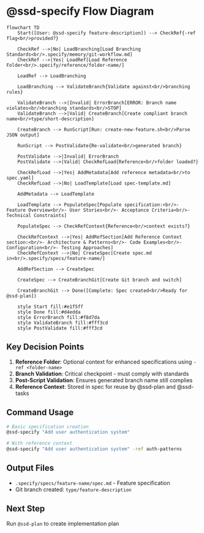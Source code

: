 # @ssd-specify Flow Diagram

```mermaid
flowchart TD
    Start([User: @ssd-specify feature-description]) --> CheckRef{-ref flag<br/>provided?}

    CheckRef -->|No| LoadBranching[Load Branching Standards<br/>.specify/memory/git-workflow.md]
    CheckRef -->|Yes| LoadRef[Load Reference Folder<br/>.specify/reference/folder-name/]

    LoadRef --> LoadBranching

    LoadBranching --> ValidateBranch{Validate against<br/>branching rules}

    ValidateBranch -->|Invalid| ErrorBranch[ERROR: Branch name violates<br/>branching standards<br/>STOP]
    ValidateBranch -->|Valid| CreateBranch[Create compliant branch name<br/>type/short-description]

    CreateBranch --> RunScript[Run: create-new-feature.sh<br/>Parse JSON output]

    RunScript --> PostValidate{Re-validate<br/>generated branch}

    PostValidate -->|Invalid| ErrorBranch
    PostValidate -->|Valid| CheckRefLoad{Reference<br/>folder loaded?}

    CheckRefLoad -->|Yes| AddMetadata[Add reference metadata<br/>to spec.yaml]
    CheckRefLoad -->|No| LoadTemplate[Load spec-template.md]

    AddMetadata --> LoadTemplate

    LoadTemplate --> PopulateSpec[Populate specification:<br/>- Feature Overview<br/>- User Stories<br/>- Acceptance Criteria<br/>- Technical Constraints]

    PopulateSpec --> CheckRefContext{Reference<br/>context exists?}

    CheckRefContext -->|Yes| AddRefSection[Add Reference Context section:<br/>- Architecture & Patterns<br/>- Code Examples<br/>- Configuration<br/>- Testing Approaches]
    CheckRefContext -->|No| CreateSpec[Create spec.md in<br/>.specify/specs/feature-name/]

    AddRefSection --> CreateSpec

    CreateSpec --> CreateBranchGit[Create Git branch and switch]

    CreateBranchGit --> Done([Complete: Spec created<br/>Ready for @ssd-plan])

    style Start fill:#e1f5ff
    style Done fill:#d4edda
    style ErrorBranch fill:#f8d7da
    style ValidateBranch fill:#fff3cd
    style PostValidate fill:#fff3cd
```

## Key Decision Points

1. **Reference Folder**: Optional context for enhanced specifications using `-ref <folder-name>`
2. **Branch Validation**: Critical checkpoint - must comply with standards
3. **Post-Script Validation**: Ensures generated branch name still complies
4. **Reference Context**: Stored in spec for reuse by @ssd-plan and @ssd-tasks

## Command Usage

```bash
# Basic specification creation
@ssd-specify "Add user authentication system"

# With reference context
@ssd-specify "Add user authentication system" -ref auth-patterns
```

## Output Files

- `.specify/specs/feature-name/spec.md` - Feature specification
- Git branch created: `type/feature-description`

## Next Step

Run `@ssd-plan` to create implementation plan
